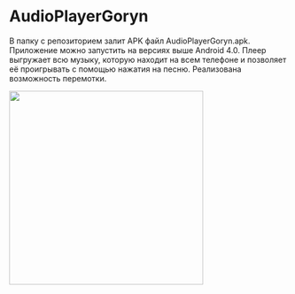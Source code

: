 # AudioPlayerGoryn


В папку с репозиторием залит APK файл AudioPlayerGoryn.apk. Приложение можно запустить на версиях выше Android 4.0.
Плеер выгружает всю музыку, которую находит на всем телефоне и позволяет её проигрывать с помощью нажатия на песню. Реализована возможность перемотки. 


 <img src="https://pp.vk.me/c637630/v637630112/bb63/50s45XULSlg.jpg" width="350" />

